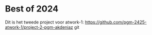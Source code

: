 # Best of 2024

Dit is het tweede project voor atwork-1: https://github.com/pgm-2425-atwork-1/project-2-pgm-akdeniaz
git